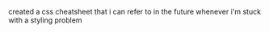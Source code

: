 created a css cheatsheet that i can refer to in the future whenever i'm stuck with a styling problem
